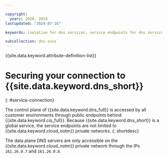 ```yaml
---

copyright:
  years: 2020, 2024
lastupdated: "2024-07-16"

keywords: isolation for dns services, service endpoints for dns services, private network for dns services, network isolation in dns services, non-public routes for dns services, private connection for dns services

subcollection: dns-svcs
---
```


{{site.data.keyword.attribute-definition-list}}

# Securing your connection to {{site.data.keyword.dns_short}}
{: #service-connection}

The control plane of {{site.data.keyword.dns_full}} is accessed by all customer environments through public endpoints behind {{site.data.keyword.cis_full}}.
Because {{site.data.keyword.dns_short}} is a global service, the service endpoints are not limited to {{site.data.keyword.cloud_notm}} private networks.
{: shortdesc}


The data plane DNS servers are only accessible on the {{site.data.keyword.cloud_notm}} private network through the IPs `161.26.0.7` and `161.26.0.8`.

